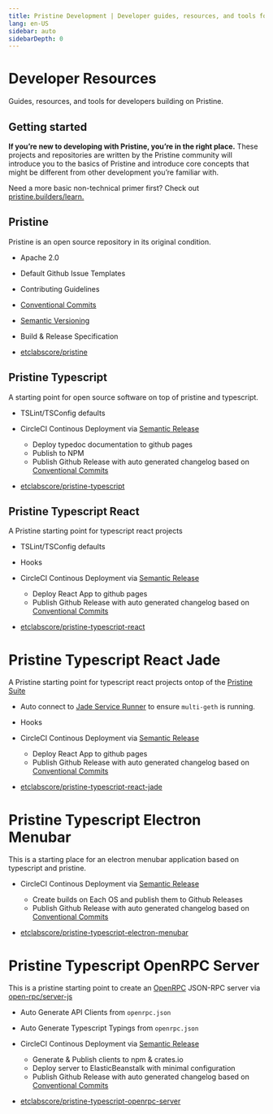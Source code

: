 ```yaml
---
title: Pristine Development | Developer guides, resources, and tools for building on Pristine
lang: en-US
sidebar: auto
sidebarDepth: 0
---
```


# Developer Resources

<div class="featured">Guides, resources, and tools for developers building on Pristine.</div>

## Getting started

**If you’re new to developing with Pristine, you’re in the right place.** These projects and repositories are written by the Pristine community will introduce you to the basics of Pristine and introduce core concepts that might be different from other development you’re familiar with.

Need a more basic non-technical primer first? Check out [pristine.builders/learn.](/learn/)

## Pristine

Pristine is an open source repository in its original condition.

- Apache 2.0
- Default Github Issue Templates
- Contributing Guidelines
- [Conventional Commits](https://www.conventionalcommits.org/)
- [Semantic Versioning](https://semver.org/)
- Build & Release Specification

- [etclabscore/pristine](https://github.com/etclabscore/pristine)

## Pristine Typescript

A starting point for open source software on top of pristine and typescript.

- TSLint/TSConfig defaults
- CircleCI Continous Deployment via [Semantic Release](https://github.com/semantic-release/semantic-release)
    - Deploy typedoc documentation to github pages
    - Publish to NPM
    - Publish Github Release with auto generated changelog based on [Conventional Commits](https://www.conventionalcommits.org/)


- [etclabscore/pristine-typescript](https://github.com/etclabscore/pristine-typescript)

## Pristine Typescript React

A Pristine starting point for typescript react projects

- TSLint/TSConfig defaults
- Hooks
- CircleCI Continous Deployment via [Semantic Release](https://github.com/semantic-release/semantic-release)
    - Deploy React App to github pages
    - Publish Github Release with auto generated changelog based on [Conventional Commits](https://www.conventionalcommits.org/)

- [etclabscore/pristine-typescript-react](https://github.com/etclabscore/pristine-typescript-react)

# Pristine Typescript React Jade

A Pristine starting point for typescript react projects ontop of the [Pristine Suite](https://pristine.builders)

- Auto connect to [Jade Service Runner](https://github.com/etclabscore/jade-service-runner) to ensure `multi-geth` is running.
- Hooks
- CircleCI Continous Deployment via [Semantic Release](https://github.com/semantic-release/semantic-release)
    - Deploy React App to github pages
    - Publish Github Release with auto generated changelog based on [Conventional Commits](https://www.conventionalcommits.org/)

- [etclabscore/pristine-typescript-react-jade](https://github.com/etclabscore/pristine-typescript-react-jade)


# Pristine Typescript Electron Menubar

This is a starting place for an electron menubar application based on typescript and pristine.

- CircleCI Continous Deployment via [Semantic Release](https://github.com/semantic-release/semantic-release)
    - Create builds on Each OS and publish them to Github Releases
    - Publish Github Release with auto generated changelog based on [Conventional Commits](https://www.conventionalcommits.org/)

- [etclabscore/pristine-typescript-electron-menubar](https://github.com/etclabscore/pristine-typescript-electron-menubar)


# Pristine Typescript OpenRPC Server

This is a pristine starting point to create an [OpenRPC](http://open-rpc.org) JSON-RPC server via [open-rpc/server-js](https://github.com/open-rpc/server-js.git)

- Auto Generate API Clients from `openrpc.json`
- Auto Generate Typescript Typings from `openrpc.json`
- CircleCI Continous Deployment via [Semantic Release](https://github.com/semantic-release/semantic-release)
    - Generate & Publish clients to npm & crates.io
    - Deploy server to ElasticBeanstalk with minimal configuration
    - Publish Github Release with auto generated changelog based on [Conventional Commits](https://www.conventionalcommits.org/)

- [etclabscore/pristine-typescript-openrpc-server](https://github.com/etclabscore/pristine-typescript-openrpc-server)

